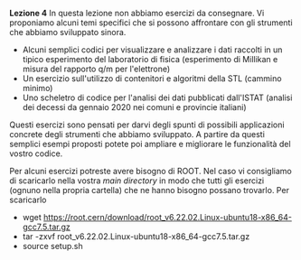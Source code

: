 **Lezione 4**
In questa lezione non abbiamo esercizi da consegnare. Vi proponiamo alcuni temi specifici che si possono affrontare con gli strumenti che abbiamo sviluppato sinora.
  * Alcuni semplici codici per visualizzare e analizzare i dati raccolti in un tipico esperimento del laboratorio di fisica (esperimento di Millikan e misura del rapporto q/m per l'elettrone)
  * Un esercizio sull'utilizzo di contenitori e algoritmi della STL (cammino minimo)
  * Uno scheletro di codice per l'analisi dei dati pubblicati dall'ISTAT (analisi dei decessi da gennaio 2020 nei comuni e provincie italiani)

Questi esercizi sono pensati per darvi degli spunti di possibili applicazioni concrete degli strumenti che abbiamo sviluppato. A partire da questi semplici esempi proposti potete poi ampliare e migliorare le funzionalità del vostro codice.

Per alcuni esercizi potreste avere bisogno di ROOT. Nel caso vi consigliamo di scaricarlo nella vostra _main directory_ in modo che tutti gli esercizi (ognuno nella propria cartella) che ne hanno bisogno possano trovarlo.
Per scaricarlo 
  * wget https://root.cern/download/root_v6.22.02.Linux-ubuntu18-x86_64-gcc7.5.tar.gz
  * tar -zxvf root_v6.22.02.Linux-ubuntu18-x86_64-gcc7.5.tar.gz
  * source setup.sh